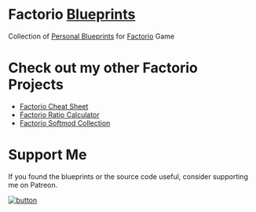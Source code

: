 # Factorio [Blueprints](https://deniszholob.github.io/factorio-blueprints)
Collection of [Personal Blueprints](https://deniszholob.github.io/factorio-blueprints/) for [Factorio](https://www.factorio.com/) Game

# Check out my other Factorio Projects
* [Factorio Cheat Sheet](https://factoriocheatsheet.com/)
* [Factorio Ratio Calculator](https://deniszholob.github.io/factorio-machine-ratio-calc/)
* [Factorio Softmod Collection](https://github.com/deniszholob/factorio-softmod-pack)


# Support Me
If you found the blueprints or the source code useful, consider supporting me on Patreon.

[![button](https://c5.patreon.com/external/logo/downloads_wordmark_white_on_coral.png)](https://www.patreon.com/deniszholob)

